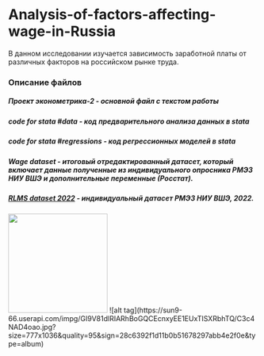 # Analysis-of-factors-affecting-wage-in-Russia
В данном исследовании изучается зависимость заработной платы от различных факторов на российском рынке труда. 
### Описание файлов
##### Проект эконометрика-2 - основной файл с текстом работы 
##### code for stata #data - код предварительного анализа данных в stata
##### code for stata #regressions - код регрессионных моделей в stata

##### Wage dataset - итоговый отредактированный датасет, который включает данные полученные из индивидуального опросника РМЭЗ НИУ ВШЭ и дополнительные переменные (Росстат).
##### [RLMS dataset 2022](https://www.hse.ru/rlms/spss#:~:text=IBM%20SPSS%20Statistics-,%D0%92%D0%BE%D0%BB%D0%BD%D0%B0%2031%20(2022),-%D0%A0%D0%B5%D0%BF%D1%80%D0%B5%D0%B7%D0%B5%D0%BD%D1%82%D0%B0%D1%82%D0%B8%D0%B2%D0%BD%D0%B0%D1%8F%20%D0%B2%D1%8B%D0%B1%D0%BE%D1%80%D0%BA%D0%B0) - индивидуальный датасет РМЭЗ НИУ ВШЭ, 2022.

<img src = "//sun9-66.userapi.com/impg/GI9V81dlRIARhBoGQCEcnxyEE1EUxTISXRbhTQ/C3c4NAD4oao.jpg?size=777x1036&quality=95&sign=28c6392f1d11b0b51678297abb4e2f0e&type=album" width="200" />
![alt tag](https://sun9-66.userapi.com/impg/GI9V81dlRIARhBoGQCEcnxyEE1EUxTISXRbhTQ/C3c4NAD4oao.jpg?size=777x1036&quality=95&sign=28c6392f1d11b0b51678297abb4e2f0e&type=album)
